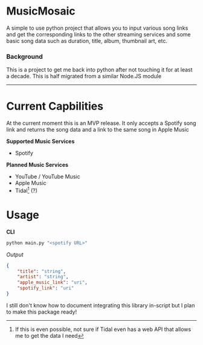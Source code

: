 # MusicMosaic
 A simple to use python project that allows you to input various song links and get the corresponding links to the other streaming services and some basic song data such as duration, title, album, thumbnail art, etc.

### Background
This is a project to get me back into python after not touching it for at least a decade. This is half migrated from a similar Node.JS module

---
# Current Capbilities
At the current moment this is an MVP release. It only accepts a Spotify song link and returns the song data and a link to the same song in Apple Music

**Supported Music Services**
- Spotify

**Planned Music Services**
- YouTube / YouTube Music
- Apple Music
- Tidal[^1] (?)

# Usage
**CLI**
```python
python main.py "<spotify URL>"
```
*Output*
```json
{
    "title": "string",
    "artist": "string",
    "apple_music_link": "uri",
    "spotify_link": "uri"
}
```

I still don't know how to document integrating this library in-script but I plan to make this package ready!

[^1]: If this is even possible, not sure if Tidal even has a web API that allows me to get the data I need

